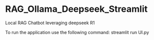 # RAG_Ollama_Deepseek_Streamlit
 Local RAG Chatbot leveraging deepseek R1
 
 To run the application use the following command: streamlit run UI.py
